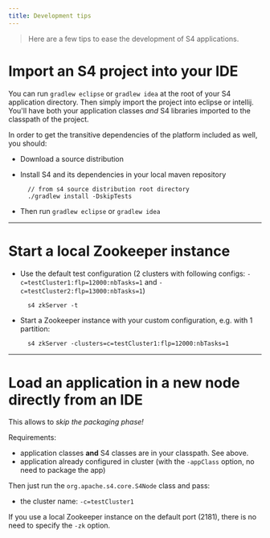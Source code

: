 ```yaml
---
title: Development tips
---
```


> Here are a few tips to ease the development of S4 applications.


# Import an S4 project into your IDE

You can run `gradlew eclipse` or `gradlew idea` at the root of your S4 application directory. Then simply import the project into eclipse or intellij. You'll have both your application classes _and_ S4 libraries imported to the classpath of the project.

In order to get the transitive dependencies of the platform included as well, you should:

* Download a source distribution
* Install S4 and its dependencies in your local maven repository

		// from s4 source distribution root directory
		./gradlew install -DskipTests
* Then run `gradlew eclipse` or `gradlew idea`

----


# Start a local Zookeeper instance

* Use the default test configuration (2 clusters with following configs: `-c=testCluster1:flp=12000:nbTasks=1` and `-c=testCluster2:flp=13000:nbTasks=1`)

		s4 zkServer -t
* Start a Zookeeper instance with your custom configuration, e.g. with 1 partition:
		
		s4 zkServer -clusters=c=testCluster1:flp=12000:nbTasks=1

----

# Load an application in a new node directly from an IDE

This allows to *skip the packaging phase!*

Requirements:

* application classes **and** S4 classes are in your classpath. See above.
* application already configured in cluster (with the `-appClass` option, no need to package the app)

Then just run the `org.apache.s4.core.S4Node` class and pass:

* the cluster name: `-c=testCluster1`

If you use a local Zookeeper instance on the default port (2181), there is no need to specify the `-zk` option.